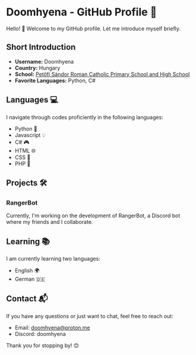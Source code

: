 # Doomhyena - GitHub Profile 🚀

Hello! 👋 Welcome to my GitHub profile. Let me introduce myself briefly.

## Short Introduction

- **Username:** Doomhyena
- **Country:** Hungary
- **School:** [Petőfi Sándor Roman Catholic Primary School and High School](https://petofivecses.hu/)
- **Favorite Languages:** Python, C#

## Languages 💻

I navigate through codes proficiently in the following languages:

- Python 🐍
- Javascript 💡
- C# 🎮
- HTML 🌐
- CSS 🎨
- PHP 🚀

## Projects 🛠️

### RangerBot

Currently, I'm working on the development of RangerBot, a Discord bot where my friends and I collaborate.

## Learning 📚

I am currently learning two languages:

- English 🌍
- German 🇩🇪

## Contact 📬

If you have any questions or just want to chat, feel free to reach out:

- Email: [doomhyena@proton.me](mailto:doomhyena@proton.me)
- Discord: doomhyena

Thank you for stopping by! 😊
